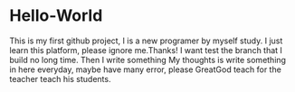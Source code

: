# Hello-World
This is my first github project, I is a new programer by myself study. I just learn this  platform, please ignore me.Thanks!
I want test the branch that I build no long time.
Then I write something 
My thoughts is write something in here everyday, maybe have many error, please GreatGod teach for the teacher teach his students. 
